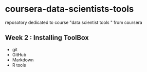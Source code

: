 # coursera-data-scientists-tools
reposotory dedicated to course "data scientist tools " from coursera


## Week 2 : Installing ToolBox 
* git
* GitHub
* Markdown
* R tools


